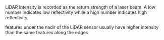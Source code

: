 LiDAR intensity is recorded as the return strength of a laser beam.
A low number indicates low reflectivity while a high number indicates high reflectivity.

features under the nadir of the LiDAR sensor usually have higher intensity than the same features along the edges